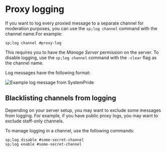 # Proxy logging
If you want to log every proxied message to a separate channel for moderation purposes, you can use the `sp;log channel` command with the channel name.For example:

    sp;log channel #proxy-log
    
This requires you to have the *Manage Server* permission on the server. To disable logging, use the `sp;log channel` command with the `-clear` flag as the channel name.

Log messages have the following format:

![Example log message from SystemPride](../assets/log_example.png)

## Blacklisting channels from logging
Depending on your server setup, you may want to exclude some messages from logging. For example, if you have public proxy logs, you may want to exclude staff-only channels.

To manage logging in a channel, use the following commands:

    sp;log disable #some-secret-channel
    sp;log enable #some-secret-channel